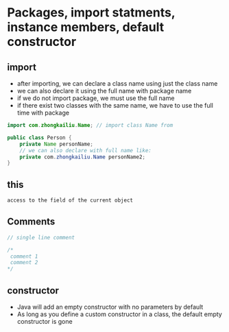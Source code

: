 # Packages, import statments, instance members, default constructor

## import 
- after importing, we can declare a class name using just the class name
- we can also declare it using the full name with package name
- if we do not import package, we must use the full name
- if there exist two classes with the same name, we have to use the full time with package

```java
import com.zhongkailiu.Name; // import class Name from 

public class Person {
    private Name personName;
    // we can also declare with full name like:
    private com.zhongkailiu.Name personName2;
}
```

## this

```java
access to the field of the current object
```

## Comments

```java
// single line comment

/* 
 comment 1
 comment 2
*/
```

## constructor
- Java will add an empty constructor with no parameters by default
- As long as you define a custom constructor in a class, the default empty constructor is gone
